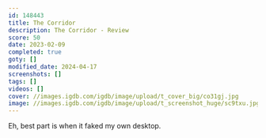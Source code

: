 ```yaml
---
id: 148443
title: The Corridor
description: The Corridor - Review
score: 50
date: 2023-02-09
completed: true
goty: []
modified_date: 2024-04-17
screenshots: []
tags: []
videos: []
cover: //images.igdb.com/igdb/image/upload/t_cover_big/co31gj.jpg
image: //images.igdb.com/igdb/image/upload/t_screenshot_huge/sc9txu.jpg
---
```

Eh, best part is when it faked my own desktop.